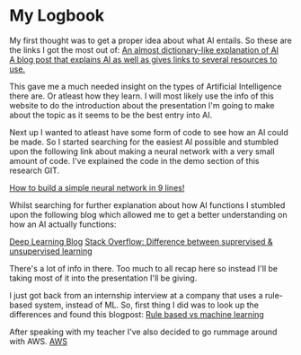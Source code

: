 # My Logbook

My first thought was to get a proper idea about what AI entails. So these are the links I got the most out of: 
<a href="https://www.techopedia.com/definition/190/artificial-intelligence-ai">An almost dictionary-like explanation of AI</a></br>
<a href="https://www.hackerearth.com/blog/artificial-intelligence/artificial-intelligence-101-how-to-get-started/">A blog post that explains AI as well as gives links to several resources to use.</a>

This gave me a much needed insight on the types of Artificial Intelligence there are. Or atleast how they learn. I will most likely use the info of this website to do the introduction about the presentation I'm going to make about the topic as it seems to be the best entry into AI. 

Next up I wanted to atleast have some form of code to see how an AI could be made. So I started searching for the easiest AI possible and stumbled upon the following link about making a neural network with a very small amount of code. I've explained the code in the demo section of this research GIT. 

<a href="https://medium.com/technology-invention-and-more/how-to-build-a-simple-neural-network-in-9-lines-of-python-code-cc8f23647ca1">How to build a simple neural network in 9 lines!</a>

Whilst searching for further explanation about how AI functions I stumbled upon the following blog which allowed me to get a better understanding on how an AI actually functions: 

<a href="https://towardsdatascience.com/introducing-deep-learning-and-neural-networks-deep-learning-for-rookies-1-bd68f9cf5883">Deep Learning Blog</a>
<a href="https://stackoverflow.com/questions/1832076/what-is-the-difference-between-supervised-learning-and-unsupervised-learning/1854449#1854449">Stack Overflow: Difference between suprervised & unsupervised learning</a>

There's a lot of info in there. Too much to all recap here so instead I'll be taking most of it into the presentation I'll be giving. 

I just got back from an internship interview at a company that uses a rule-based system, instead of ML.
So, first thing I did was to look up the differences and found this blogpost:
<a href="https://www.linkedin.com/pulse/data-science-machine-learning-vs-rules-based-karthik-guruswamy">Rule based vs machine learning </a>

After speaking with my teacher I've also decided to go rummage around with AWS.
<a href="https://aws.amazon.com/">AWS</a>


